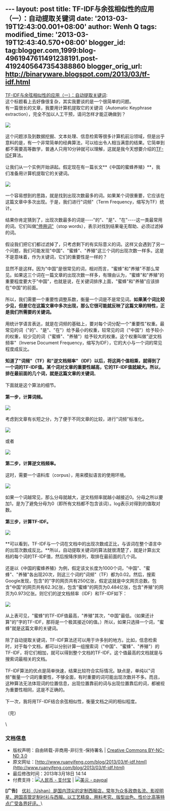--- layout: post title: TF-IDF与余弦相似性的应用（一）：自动提取关键词
date: '2013-03-19T12:43:00.001+08:00' author: Wenh Q tags:
modified\_time: '2013-03-19T12:43:40.570+08:00' blogger\_id:
tag:blogger.com,1999:blog-4961947611491238191.post-4192405647354388860
blogger\_orig\_url: http://binaryware.blogspot.com/2013/03/tf-idf.html
---
[TF-IDF与余弦相似性的应用（一）：自动提取关键词](http://www.ruanyifeng.com/blog/2013/03/tf-idf.html):
\
这个标题看上去好像很复杂，其实我要谈的是一个很简单的问题。\
有一篇很长的文章，我要用计算机提取它的关键词（Automatic Keyphrase
extraction），完全不加以人工干预，请问怎样才能正确做到？\
\
![](http://image.beekka.com/blog/201303/bg2013031501.jpg)\
\
这个问题涉及到数据挖掘、文本处理、信息检索等很多计算机前沿领域，但是出乎意料的是，有一个非常简单的经典算法，可以给出令人相当满意的结果。它简单到都不需要高等数学，普通人只用10分钟就可以理解，这就是我今天想要介绍的[TF-IDF](http://en.wikipedia.org/wiki/Tf%E2%80%93idf)算法。\
\
让我们从一个实例开始讲起。假定现在有一篇长文**《中国的蜜蜂养殖》**，我们准备用计算机提取它的关键词。\
\
![](http://image.beekka.com/blog/201303/bg2013031502.jpg)\
\
一个容易想到的思路，就是找到出现次数最多的词。如果某个词很重要，它应该在这篇文章中多次出现。于是，我们进行"词频"（Term
Frequency，缩写为TF）统计。\
\
结果你肯定猜到了，出现次数最多的词是----"的"、"是"、"在"----这一类最常用的词。它们叫做["停用词"](http://baike.baidu.com/view/3784680.htm)（stop
words），表示对找到结果毫无帮助、必须过滤掉的词。\
\
假设我们把它们都过滤掉了，只考虑剩下的有实际意义的词。这样又会遇到了另一个问题，我们可能发现"中国"、"蜜蜂"、"养殖"这三个词的出现次数一样多。这是不是意味着，作为关键词，它们的重要性是一样的？\
\
显然不是这样。因为"中国"是很常见的词，相对而言，"蜜蜂"和"养殖"不那么常见。如果这三个词在一篇文章的出现次数一样多，有理由认为，"蜜蜂"和"养殖"的重要程度要大于"中国"，也就是说，在关键词排序上面，"蜜蜂"和"养殖"应该排在"中国"的前面。\
\
所以，我们需要一个重要性调整系数，衡量一个词是不是常见词。**如果某个词比较少见，但是它在这篇文章中多次出现，那么它很可能就反映了这篇文章的特性，正是我们所需要的关键词。**\
\
用统计学语言表达，就是在词频的基础上，要对每个词分配一个"重要性"权重。最常见的词（"的"、"是"、"在"）给予最小的权重，较常见的词（"中国"）给予较小的权重，较少见的词（"蜜蜂"、"养殖"）给予较大的权重。这个权重叫做"逆文档频率"（Inverse
Document Frequency，缩写为IDF），它的大小与一个词的常见程度成反比。\
\
**知道了"词频"（TF）和"逆文档频率"（IDF）以后，将这两个值相乘，就得到了一个词的TF-IDF值。某个词对文章的重要性越高，它的TF-IDF值就越大。所以，排在最前面的几个词，就是这篇文章的关键词**。\
\
下面就是这个算法的细节。\
\
**第一步，计算词频。**\
\
![](http://image.beekka.com/blog/201303/bg2013031503.png)\
\
考虑到文章有长短之分，为了便于不同文章的比较，进行"词频"标准化。\
\
![](http://image.beekka.com/blog/201303/bg2013031504.png)\
\
或者\
\
![](http://image.beekka.com/blog/201303/bg2013031505.png)\
\
**第二步，计算逆文档频率。**\
\
这时，需要一个语料库（corpus），用来模拟语言的使用环境。\
\
![](http://image.beekka.com/blog/201303/bg2013031506.png)\
\
如果一个词越常见，那么分母就越大，逆文档频率就越小越接近0。分母之所以要加1，是为了避免分母为0（即所有文档都不包含该词）。log表示对得到的值取对数。\
\
**第三步，计算TF-IDF。**\
\
![](http://image.beekka.com/blog/201303/bg2013031507.png)\
\
**可以看到，TF-IDF与一个词在文档中的出现次数成正比，与该词在整个语言中的出现次数成反比。**所以，自动提取关键词的算法就很清楚了，就是计算出文档的每个词的TF-IDF值，然后按降序排列，取排在最前面的几个词。\
\
还是以《中国的蜜蜂养殖》为例，假定该文长度为1000个词，"中国"、"蜜蜂"、"养殖"各出现20次，则这三个词的"词频"（TF）都为0.02。然后，搜索Google发现，包含"的"字的网页共有250亿张，假定这就是中文网页总数。包含"中国"的网页共有62.3亿张，包含"蜜蜂"的网页为0.484亿张，包含"养殖"的网页为0.973亿张。则它们的逆文档频率（IDF）和TF-IDF如下：\
\
![](http://image.beekka.com/blog/201303/bg2013031508.png)\
\
从上表可见，"蜜蜂"的TF-IDF值最高，"养殖"其次，"中国"最低。（如果还计算"的"字的TF-IDF，那将是一个极其接近0的值。）所以，如果只选择一个词，"蜜蜂"就是这篇文章的关键词。\
\
除了自动提取关键词，TF-IDF算法还可以用于许多别的地方。比如，信息检索时，对于每个文档，都可以分别计算一组搜索词（"中国"、"蜜蜂"、"养殖"）的TF-IDF，将它们相加，就可以得到整个文档的TF-IDF。这个值最高的文档就是与搜索词最相关的文档。\
\
TF-IDF算法的优点是简单快速，结果比较符合实际情况。缺点是，单纯以"词频"衡量一个词的重要性，不够全面，有时重要的词可能出现次数并不多。而且，这种算法无法体现词的位置信息，出现位置靠前的词与出现位置靠后的词，都被视为重要性相同，这是不正确的。\
\
下一次，我将用TF-IDF结合余弦相似性，衡量文档之间的相似程度。\
\
（完）\
\
\

### 文档信息

-   版权声明：自由转载-非商用-非衍生-保持署名 | [Creative Commons
    BY-NC-ND
    3.0](http://creativecommons.org/licenses/by-nc-nd/3.0/deed.zh)
-   原文网址：[http://www.ruanyifeng.com/blog/2013/03/tf-idf.html](http://www.ruanyifeng.com/blog/2013/03/tf-idf.html)
-   最后修改时间：2013年3月18日 14:14
-   付费支持：[![人民币 -
    支付宝](http://www.ruanyifeng.com/blog/images/rmb_32.png "人民币")](https://me.alipay.com/ruanyf)
    | [![美元 -
    paypal](http://www.ruanyifeng.com/blog/images/dollar_32.png "美元")](https://www.paypal.com/cgi-bin/webscr?cmd=_xclick&business=yifeng.ruan@gmail.com&currency_code=USD&amount=0.99&return=http://www.ruanyifeng.com/thank.html&item_name=Ruan%20YiFeng%27s%20Blog&undefined_quantity=1&no_note=0)

**[广告]**　[优衫（Ushan）是国内顶尖的定制西服店，常年为众多政商名流、影视明星、跨国高管定制衬衫与西服。以工艺精良、用料考究、版型出色、性价比高等特点广受各界好评。](http://ushan.cn/?utm_source=ruanyifeng.com)\

